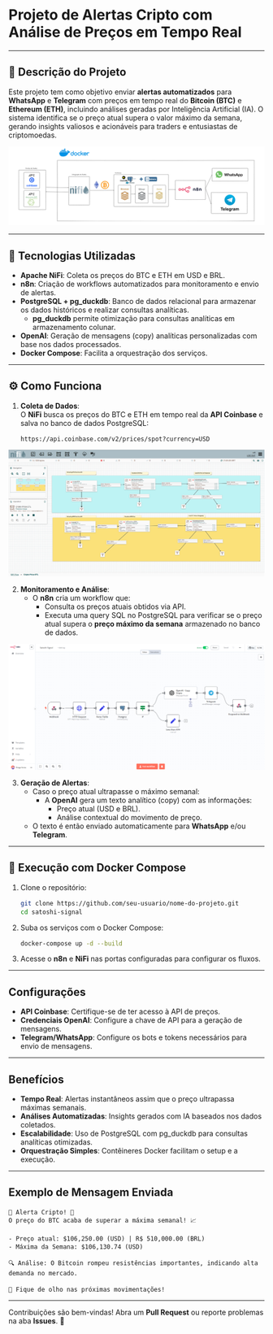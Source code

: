 # **Projeto de Alertas Cripto com Análise de Preços em Tempo Real**

---

## 📌 **Descrição do Projeto**
Este projeto tem como objetivo enviar **alertas automatizados** para **WhatsApp** e **Telegram** com preços em tempo real do **Bitcoin (BTC)** e **Ethereum (ETH)**, incluindo análises geradas por Inteligência Artificial (IA). O sistema identifica se o preço atual supera o valor máximo da semana, gerando insights valiosos e acionáveis para traders e entusiastas de criptomoedas.

<p align="center">
<img src = "./img/arquitetura1.0.png">
</p>

---

## 🔧 **Tecnologias Utilizadas**
- **Apache NiFi**: Coleta os preços do BTC e ETH em USD e BRL.
- **n8n**: Criação de workflows automatizados para monitoramento e envio de alertas.
- **PostgreSQL + pg_duckdb**: Banco de dados relacional para armazenar os dados históricos e realizar consultas analíticas.
   - **pg_duckdb** permite otimização para consultas analíticas em armazenamento colunar.
- **OpenAI**: Geração de mensagens (copy) analíticas personalizadas com base nos dados processados.
- **Docker Compose**: Facilita a orquestração dos serviços.

---

## ⚙️ **Como Funciona**
1. **Coleta de Dados**:  
   O **NiFi** busca os preços do BTC e ETH em tempo real da **API Coinbase** e salva no banco de dados PostgreSQL:
   ```plaintext
   https://api.coinbase.com/v2/prices/spot?currency=USD
   ```

<p align="center">
<img src = "./img/nifi.png">
</p>

2. **Monitoramento e Análise**:
   - O **n8n** cria um workflow que:
     - Consulta os preços atuais obtidos via API.
     - Executa uma query SQL no PostgreSQL para verificar se o preço atual supera o **preço máximo da semana** armazenado no banco de dados.

<p align="center">
<img src = "./img/n8n_satoshi_signal.png">
</p>

3. **Geração de Alertas**:
   - Caso o preço atual ultrapasse o máximo semanal:
     - A **OpenAI** gera um texto analítico (copy) com as informações:
       - Preço atual (USD e BRL).
       - Análise contextual do movimento de preço.
   - O texto é então enviado automaticamente para **WhatsApp** e/ou **Telegram**.

---

## 🐳 **Execução com Docker Compose**
1. Clone o repositório:
   ```bash
   git clone https://github.com/seu-usuario/nome-do-projeto.git
   cd satoshi-signal
   ```

2. Suba os serviços com o Docker Compose:
   ```bash
   docker-compose up -d --build
   ```

3. Acesse o **n8n** e **NiFi** nas portas configuradas para configurar os fluxos.

---

## **Configurações**
- **API Coinbase**: Certifique-se de ter acesso à API de preços.  
- **Credenciais OpenAI**: Configure a chave de API para a geração de mensagens.
- **Telegram/WhatsApp**: Configure os bots e tokens necessários para envio de mensagens.

---

## **Benefícios**
- **Tempo Real**: Alertas instantâneos assim que o preço ultrapassa máximas semanais.
- **Análises Automatizadas**: Insights gerados com IA baseados nos dados coletados.
- **Escalabilidade**: Uso de PostgreSQL com pg_duckdb para consultas analíticas otimizadas.
- **Orquestração Simples**: Contêineres Docker facilitam o setup e a execução.

---

## **Exemplo de Mensagem Enviada**
```plaintext
🚨 Alerta Cripto! 🚨
O preço do BTC acaba de superar a máxima semanal! 📈

- Preço atual: $106,250.00 (USD) | R$ 510,000.00 (BRL)
- Máxima da Semana: $106,130.74 (USD)

🔍 Análise: O Bitcoin rompeu resistências importantes, indicando alta demanda no mercado.

📲 Fique de olho nas próximas movimentações!
```

---

Contribuições são bem-vindas! Abra um **Pull Request** ou reporte problemas na aba **Issues**. 🚀

